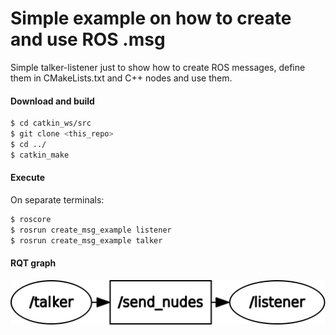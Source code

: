 # Simple example on how to create and use ROS .msg 

Simple talker-listener just to show how to create ROS messages, define them in CMakeLists.txt and C++ nodes and use them.

#### Download and build

```sh
$ cd catkin_ws/src
$ git clone <this_repo>
$ cd ../
$ catkin_make
```

#### Execute

On separate terminals:

```sh
$ roscore
$ rosrun create_msg_example listener
$ rosrun create_msg_example talker
```

#### RQT graph

![alt text](rosgraph.png)
